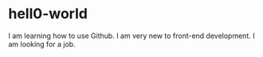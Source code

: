 # hell0-world
I am learning how to use Github.
I am very new to front-end development.
I am looking for a job.
